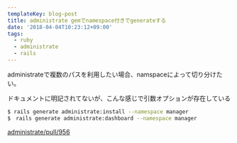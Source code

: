 ```yaml
---
templateKey: blog-post
title: administrate gemでnamespace付きでgenerateする
date: '2018-04-04T10:23:12+09:00'
tags:
  - ruby
  - administrate
  - rails
---
```

administrateで複数のパスを利用したい場合、namspaceによって切り分けたい。

ドキュメントに明記されてないが、こんな感じで引数オプションが存在している

```sh
$ rails generate administrate:install --namespace manager
$　rails generate administrate:dashboard --namespace manager
```

[administrate/pull/956](https://github.com/thoughtbot/administrate/pull/956)
